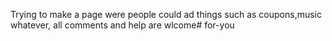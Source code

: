 Trying to make a page were people could ad things such as coupons,music whatever, all comments and help are wlcome# for-you
